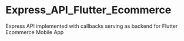 # Express_API_Flutter_Ecommerce
Express API implemented with callbacks serving as backend for Flutter Ecommerce Mobile App
